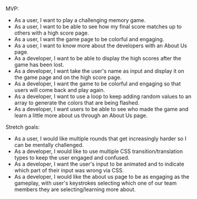 MVP:
- As a user, I want to play a challenging memory game.
- As a user, I want to be able to see how my final score matches up to others with a high score page.
- As a user, I want the game page to be colorful and engaging.
- As a user, I want to know more about the developers with an About Us page.
- As a developer, I want to be able to display the high scores after the game has been lost.
- As a developer, I want take the user's name as input and display it on the game page and on the high score page.
- As a developer, I want the game to be colorful and engaging so that users will come back and play again.
- As a developer, I want to use a loop to keep adding random values to an array to generate the colors that are being flashed.
- As a developer, I want users to be able to see who made the game and learn a little more about us through an About Us page.

Stretch goals:
- As a user, I would like multiple rounds that get increasingly harder so I can be mentally challenged.
- As a developer, I would like to use multiple CSS transition/translation types to keep the user engaged and confused.
- As a developer, I want the user's input to be animated and to indicate which part of their input was wrong via CSS.
- As a developer, I would like the about us page to be as engaging as the gameplay, with user's keystrokes selecting which one of our team members they are selecting/learning more about.